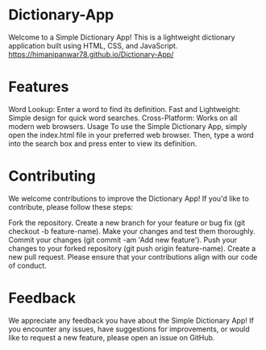 # Dictionary-App
Welcome to a Simple Dictionary App! This is a lightweight dictionary application built using HTML, CSS, and JavaScript.
https://himanipanwar78.github.io/Dictionary-App/

# Features
Word Lookup: Enter a word to find its definition.
Fast and Lightweight: Simple design for quick word searches.
Cross-Platform: Works on all modern web browsers.
Usage
To use the Simple Dictionary App, simply open the index.html file in your preferred web browser. Then, type a word into the search box and press enter to view its definition.

# Contributing
We welcome contributions to improve the  Dictionary App! If you'd like to contribute, please follow these steps:

Fork the repository.
Create a new branch for your feature or bug fix (git checkout -b feature-name).
Make your changes and test them thoroughly.
Commit your changes (git commit -am 'Add new feature').
Push your changes to your forked repository (git push origin feature-name).
Create a new pull request.
Please ensure that your contributions align with our code of conduct.

# Feedback
We appreciate any feedback you have about the Simple Dictionary App! If you encounter any issues, have suggestions for improvements, or would like to request a new feature, please open an issue on GitHub.



